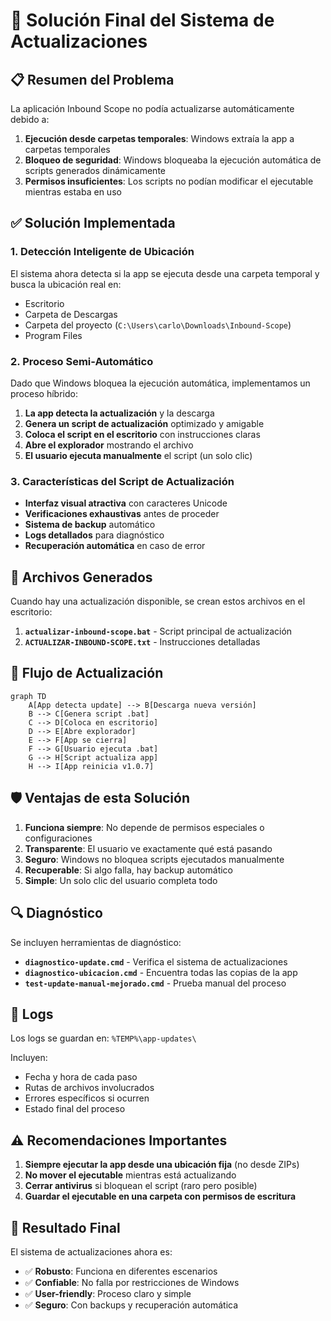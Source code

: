 # 🔧 Solución Final del Sistema de Actualizaciones

## 📋 Resumen del Problema

La aplicación Inbound Scope no podía actualizarse automáticamente debido a:

1. **Ejecución desde carpetas temporales**: Windows extraía la app a carpetas temporales
2. **Bloqueo de seguridad**: Windows bloqueaba la ejecución automática de scripts generados dinámicamente
3. **Permisos insuficientes**: Los scripts no podían modificar el ejecutable mientras estaba en uso

## ✅ Solución Implementada

### 1. Detección Inteligente de Ubicación

El sistema ahora detecta si la app se ejecuta desde una carpeta temporal y busca la ubicación real en:

- Escritorio
- Carpeta de Descargas
- Carpeta del proyecto (`C:\Users\carlo\Downloads\Inbound-Scope`)
- Program Files

### 2. Proceso Semi-Automático

Dado que Windows bloquea la ejecución automática, implementamos un proceso híbrido:

1. **La app detecta la actualización** y la descarga
2. **Genera un script de actualización** optimizado y amigable
3. **Coloca el script en el escritorio** con instrucciones claras
4. **Abre el explorador** mostrando el archivo
5. **El usuario ejecuta manualmente** el script (un solo clic)

### 3. Características del Script de Actualización

- **Interfaz visual atractiva** con caracteres Unicode
- **Verificaciones exhaustivas** antes de proceder
- **Sistema de backup** automático
- **Logs detallados** para diagnóstico
- **Recuperación automática** en caso de error

## 📁 Archivos Generados

Cuando hay una actualización disponible, se crean estos archivos en el escritorio:

1. **`actualizar-inbound-scope.bat`** - Script principal de actualización
2. **`ACTUALIZAR-INBOUND-SCOPE.txt`** - Instrucciones detalladas

## 🚀 Flujo de Actualización

```mermaid
graph TD
    A[App detecta update] --> B[Descarga nueva versión]
    B --> C[Genera script .bat]
    C --> D[Coloca en escritorio]
    D --> E[Abre explorador]
    E --> F[App se cierra]
    F --> G[Usuario ejecuta .bat]
    G --> H[Script actualiza app]
    H --> I[App reinicia v1.0.7]
```

## 🛡️ Ventajas de esta Solución

1. **Funciona siempre**: No depende de permisos especiales o configuraciones
2. **Transparente**: El usuario ve exactamente qué está pasando
3. **Seguro**: Windows no bloquea scripts ejecutados manualmente
4. **Recuperable**: Si algo falla, hay backup automático
5. **Simple**: Un solo clic del usuario completa todo

## 🔍 Diagnóstico

Se incluyen herramientas de diagnóstico:

- **`diagnostico-update.cmd`** - Verifica el sistema de actualizaciones
- **`diagnostico-ubicacion.cmd`** - Encuentra todas las copias de la app
- **`test-update-manual-mejorado.cmd`** - Prueba manual del proceso

## 📝 Logs

Los logs se guardan en: `%TEMP%\app-updates\`

Incluyen:

- Fecha y hora de cada paso
- Rutas de archivos involucrados
- Errores específicos si ocurren
- Estado final del proceso

## ⚠️ Recomendaciones Importantes

1. **Siempre ejecutar la app desde una ubicación fija** (no desde ZIPs)
2. **No mover el ejecutable** mientras está actualizando
3. **Cerrar antivirus** si bloquean el script (raro pero posible)
4. **Guardar el ejecutable en una carpeta con permisos de escritura**

## 🎯 Resultado Final

El sistema de actualizaciones ahora es:

- ✅ **Robusto**: Funciona en diferentes escenarios
- ✅ **Confiable**: No falla por restricciones de Windows
- ✅ **User-friendly**: Proceso claro y simple
- ✅ **Seguro**: Con backups y recuperación automática
